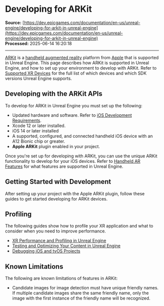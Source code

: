 # Developing for ARKit

**Source:** [https://dev.epicgames.com/documentation/en-us/unreal-engine/developing-for-arkit-in-unreal-engine](https://dev.epicgames.com/documentation/en-us/unreal-engine/developing-for-arkit-in-unreal-engine)  
**Processed:** 2025-06-14 16:20:18

---

[ARKit](https://developer.apple.com/augmented-reality/) is a [handheld augmented reality](/documentation/en-us/unreal-engine/developing-for-handheld-augmented-reality-experiences-in-unreal-engine) platform from [Apple](https://www.apple.com) that is supported in Unreal Engine. This page describes how ARKit is supported in Unreal Engine, and how to set up your environment to develop with ARKit. Refer to [Supported XR Devices](/documentation/en-us/unreal-engine/supported-xr-devices-in-unreal-engine) for the full list of which devices and which SDK versions Unreal Engine supports.

## Developing with the ARKit APIs

To develop for ARKit in Unreal Engine you must set up the following:

-   Updated hardware and software. Refer to [iOS Development Requirements](/documentation/en-us/unreal-engine/ios-ipados-and-tvos-support-for-unreal-engine).
-   Xcode 12 or later installed.
-   iOS 14 or later installed
-   A supported, configured, and connected handheld iOS device with an A12 Bionic chip or greater.
-   **Apple ARKit** plugin enabled in your project.

Once you're set up for developing with ARKit, you can use the unique ARKit functionality to develop for your iOS devices. Refer to [Handheld AR Features](/documentation/en-us/unreal-engine/developing-for-handheld-augmented-reality-experiences-in-unreal-engine#handheldarfeatures) for what features are supported in Unreal Engine.

## Getting Started with Development

After setting up your project with the Apple ARKit plugin, follow these guides to get started developing for ARKit devices.

## Profiling

The following guides show how to profile your XR application and what to consider when you need to improve performance.

-   [XR Performance and Profiling in Unreal Engine](/documentation/en-us/unreal-engine/xr-performance-and-profiling-in-unreal-engine)
-   [Testing and Optimizing Your Content in Unreal Engine](/documentation/en-us/unreal-engine/testing-and-optimizing-your-content)
-   [Debugging iOS and tvOS Projects](/documentation/404)

## Known Limitations

The following are known limitations of features in ARKit:

-   Candidate images for image detection must have unique friendly names. If multiple candidate images share the same friendly name, only the image with the first instance of the friendly name will be recognized.